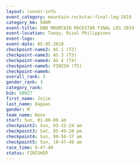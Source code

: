 ```yaml
---
layout: runner-info 
event_category: mountain-rockstar-final-leg-2019 
category_km: 50KM 
event-title: DBB MOUNTAIN ROCKSTAR FINAL LEG 2019 
event-location: Tanay, Rizal Philippines 
event-logo: 
event-date: 05-05-2019 
checkpoint-name2: AS 1 (T2) 
checkpoint-name3: AS 3 (T3) 
checkpoint-name4: AS 4 (T4) 
checkpoint-name5: FINISH (T5) 
checkpoint-name6: 
overall_rank: 3
gender_rank: 3
category_rank: 
bib: 50027
first_name: Jojie
last_name: Dagaas
gender: M
team_name: None
start: Sun, 01-00-00 am
checkpoint2: Sun, 03-15-24 am
checkpoint3: Sat, 05-49-28 pm
checkpoint4: Sun, 09-56-37 am
checkpoint5: Sun, 10-47-48 am
race_time: 9-47-48
status: FINISHER
---
```

